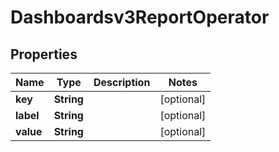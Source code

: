 

# Dashboardsv3ReportOperator


## Properties

| Name | Type | Description | Notes |
|------------ | ------------- | ------------- | -------------|
|**key** | **String** |  |  [optional] |
|**label** | **String** |  |  [optional] |
|**value** | **String** |  |  [optional] |



